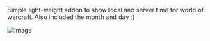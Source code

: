 Simple light-weight addon to show local and server time for world of warcraft. Also included the month and day :)

![image](https://github.com/user-attachments/assets/55cb00a1-a4db-46b4-ac4f-e26b417ac571)
